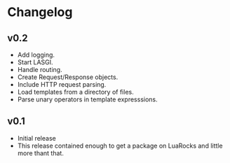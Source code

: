 # Changelog

## v0.2

* Add logging.
* Start LASGI.
* Handle routing.
* Create Request/Response objects.
* Include HTTP request parsing.
* Load templates from a directory of files.
* Parse unary operators in template expresssions.

## v0.1

* Initial release
* This release contained enough to get a package on LuaRocks
  and little more thant that.

